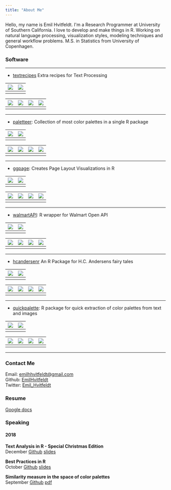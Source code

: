 ```yaml
---
title: "About Me"
---
```


Hello, my name is Emil Hvitfeldt. I'm a Research Programmer at University of Southern California. I love to develop and make things in R. Working on natural language processing, visualization styles, modeling techniques and general workflow problems. M.S. in Statistics from University of Copenhagen.

### Software

---

- [textrecipes](https://github.com/tidymodels/textrecipes) Extra recipes for Text Processing  

| ![](http://www.r-pkg.org/badges/version/textrecipes) | ![](http://www.r-pkg.org/badges/version-ago/textrecipes) |
| --- | --- |
| | |

 ![](https://cranlogs.r-pkg.org/badges/grand-total/textrecipes) | ![](https://cranlogs.r-pkg.org/badges/last-month/textrecipes) | ![](https://cranlogs.r-pkg.org/badges/last-week/textrecipes) | ![](https://cranlogs.r-pkg.org/badges/last-day/textrecipes) |
| --- | --- | --- | --- |
| | | | |

---  

- [paletteer](https://github.com/EmilHvitfeldt/paletteer): Collection of most color palettes in a single R package

| ![](http://www.r-pkg.org/badges/version/paletteer) | ![](http://www.r-pkg.org/badges/version-ago/paletteer) |
| --- | --- |
| | |

| ![](https://cranlogs.r-pkg.org/badges/grand-total/paletteer) | ![](https://cranlogs.r-pkg.org/badges/last-month/paletteer) | ![](https://cranlogs.r-pkg.org/badges/last-week/paletteer) | ![](https://cranlogs.r-pkg.org/badges/last-day/paletteer) |
| --- | --- | --- | --- |
| | | |

---  

- [ggpage](https://github.com/EmilHvitfeldt/ggpage): Creates Page Layout Visualizations in R

| ![](http://www.r-pkg.org/badges/version/ggpage) | ![](http://www.r-pkg.org/badges/version-ago/ggpage) |
| --- | --- |
| | |

| ![](https://cranlogs.r-pkg.org/badges/grand-total/ggpage) | ![](https://cranlogs.r-pkg.org/badges/last-month/ggpage) | ![](https://cranlogs.r-pkg.org/badges/last-week/ggpage) | ![](https://cranlogs.r-pkg.org/badges/last-day/ggpage) |
| --- | --- | --- | --- |
| | | |

---  

- [walmartAPI](https://github.com/EmilHvitfeldt/walmartAPI): R wrapper for Walmart Open API

| ![](http://www.r-pkg.org/badges/version/walmartAPI) | ![](http://www.r-pkg.org/badges/version-ago/walmartAPI) |
| --- | --- |
| | |

| ![](https://cranlogs.r-pkg.org/badges/grand-total/walmartAPI) | ![](https://cranlogs.r-pkg.org/badges/last-month/walmartAPI) | ![](https://cranlogs.r-pkg.org/badges/last-week/walmartAPI) | ![](https://cranlogs.r-pkg.org/badges/last-day/walmartAPI) |
| --- | --- | --- | --- |
| | | |

---

- [hcandersenr](https://github.com/emilhvitfeldt/hcandersenr) An R Package for H.C. Andersens fairy tales  

| ![](http://www.r-pkg.org/badges/version/hcandersenr) | ![](http://www.r-pkg.org/badges/version-ago/hcandersenr) |
| --- | --- |
| | |

 ![](https://cranlogs.r-pkg.org/badges/grand-total/hcandersenr) | ![](https://cranlogs.r-pkg.org/badges/last-month/hcandersenr) | ![](https://cranlogs.r-pkg.org/badges/last-week/hcandersenr) | ![](https://cranlogs.r-pkg.org/badges/last-day/hcandersenr) |
| --- | --- | --- | --- |
| | | | |

---  

- [quickpalette](https://github.com/EmilHvitfeldt/quickpalette): R package for quick extraction of color palettes from text and images

| ![](http://www.r-pkg.org/badges/version/quickpalette) | ![](http://www.r-pkg.org/badges/version-ago/quickpalette) |
| --- | --- |
| | |

| ![](https://cranlogs.r-pkg.org/badges/grand-total/quickpalette) | ![](https://cranlogs.r-pkg.org/badges/last-month/quickpalette) | ![](https://cranlogs.r-pkg.org/badges/last-week/quickpalette) | ![](https://cranlogs.r-pkg.org/badges/last-day/quickpalette) |
| --- | --- | --- | --- |
| | | |

---  

### Contact Me

Email: [emilhhvitfeldt@gmail.com](mailto:emilhhvitfeldt@gmail.com)  
Github: [EmilHvitfeldt](https://github.com/EmilHvitfeldt)  
Twitter: [Emil_Hvitfeldt](https://twitter.com/Emil_Hvitfeldt)

### Resume

[Google docs](https://docs.google.com/document/d/1w5P3aufcWqDtB2LArvUdwUP8aM4gxbXHEXcZMryuGYM/edit?usp=sharing)

### Speaking

#### 2018

**Text Analysis in R - Special Christmas Edition**  
December [Github](https://github.com/EmilHvitfeldt/laerug-Text-Mining-2018) [slides](https://rawcdn.githack.com/EmilHvitfeldt/laerug-Text-Mining-2018/29f1b3b2f96c0a2f23fbfea9620e404adc3c85af/slides.html)

**Best Practices in R**  
October [Github](https://github.com/EmilHvitfeldt/oRganized-talk) [slides](https://rawcdn.githack.com/EmilHvitfeldt/oRganized-talk/209977121efa5d3a97d4fb86090b9c6dfcd9f6b0/2018-10-29_getting-organized-with-r.html)

**Similarity measure in the space of color palettes**  
September [Github](https://github.com/EmilHvitfeldt/OCRUG-color-talk) [pdf](https://github.com/EmilHvitfeldt/OCRUG-color-talk/blob/master/color-talk.pdf)

